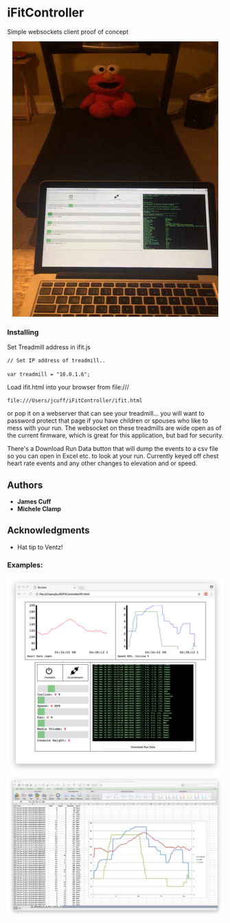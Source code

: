 
# iFitController

Simple websockets client proof of concept

<p align="center">
<img src="images/ElmoOnTheMove.gif?raw=true" alt="Elmo" />
</p>

### Installing

Set Treadmill address in ifit.js

````
// Set IP address of treadmill..

var treadmill = "10.0.1.6";
````

Load ifit.html into your browser from file:///

```
file:///Users/jcuff/iFitController/ifit.html 
```

or pop it on a webserver that can see your treadmill...  you will want to password protect that page if you have children or spouses who like to mess with your run.  The websocket on these treadmills are wide open as of the current firmware, which is great for this application, but bad for security.

There's a Download Run Data button that will dump the events to a csv file so you can open in Excel etc. to look at your run.  Currently keyed off chest heart rate events and any other changes to elevation and or speed.



## Authors

* **James Cuff** 
* **Michele Clamp** 


## Acknowledgments

* Hat tip to Ventz! 

### Examples:


![Alt text](images/screenie.png?raw=true "Screenie")
![Alt text](images/screenieexcel.png?raw=true "Excel Screenie")

